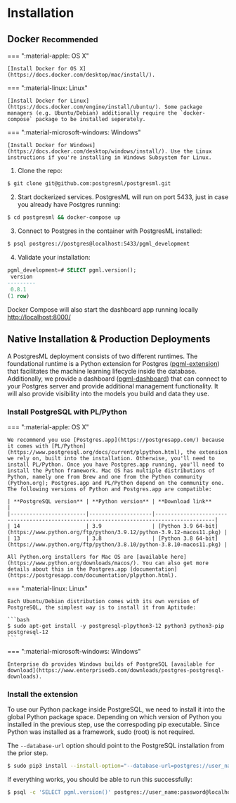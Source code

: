 # Installation

## Docker <small>Recommended</small>
=== ":material-apple: OS X"

    [Install Docker for OS X](https://docs.docker.com/desktop/mac/install/).

=== ":material-linux: Linux"

    [Install Docker for Linux](https://docs.docker.com/engine/install/ubuntu/). Some package managers (e.g. Ubuntu/Debian) additionally require the `docker-compose` package to be installed seperately.

=== ":material-microsoft-windows: Windows"

    [Install Docker for Windows](https://docs.docker.com/desktop/windows/install/). Use the Linux instructions if you're installing in Windows Subsystem for Linux.

1. Clone the repo:
```bash
$ git clone git@github.com:postgresml/postgresml.git
```

2. Start dockerized services. PostgresML will run on port 5433, just in case you already have Postgres running:
```bash
$ cd postgresml && docker-compose up
```

3. Connect to Postgres in the container with PostgresML installed:
```bash
$ psql postgres://postgres@localhost:5433/pgml_development
```

4. Validate your installation:
```sql
pgml_development=# SELECT pgml.version();
 version
---------
 0.8.1
(1 row)
```

Docker Compose will also start the dashboard app running locally [http://localhost:8000/](http://localhost:8000/)


## Native Installation & Production Deployments

A PostgresML deployment consists of two different runtimes. The foundational runtime is a Python extension for Postgres ([pgml-extension](./pgml-extension/)) that facilitates the machine learning lifecycle inside the database. Additionally, we provide a dashboard ([pgml-dashboard](./pgml-dashboard/)) that can connect to your Postgres server and provide additional management functionality. It will also provide visibility into the models you build and data they use. 

### Install PostgreSQL with PL/Python

=== ":material-apple: OS X"

    We recommend you use [Postgres.app](https://postgresapp.com/) because it comes with [PL/Python](https://www.postgresql.org/docs/current/plpython.html), the extension we rely on, built into the installation. Otherwise, you'll need to install PL/Python. Once you have Postgres.app running, you'll need to install the Python framework. Mac OS has multiple distributions of Python, namely one from Brew and one from the Python community (Python.org); Postgres.app and PL/Python depend on the community one. The following versions of Python and Postgres.app are compatible:

    | **PostgreSQL version** | **Python version** | **Download link**                                                                       |
    |------------------------|--------------------|-----------------------------------------------------------------------------------------|
    | 14                     | 3.9                | [Python 3.9 64-bit](https://www.python.org/ftp/python/3.9.12/python-3.9.12-macos11.pkg) |
    | 13                     | 3.8                | [Python 3.8 64-bit](https://www.python.org/ftp/python/3.8.10/python-3.8.10-macos11.pkg) |

    All Python.org installers for Mac OS are [available here](https://www.python.org/downloads/macos/). You can also get more details about this in the Postgres.app [documentation](https://postgresapp.com/documentation/plpython.html).

=== ":material-linux: Linux"

    Each Ubuntu/Debian distribution comes with its own version of PostgreSQL, the simplest way is to install it from Aptitude:

    ```bash
    $ sudo apt-get install -y postgresql-plpython3-12 python3 python3-pip postgresql-12
    ```

=== ":material-microsoft-windows: Windows"

    Enterprise db provides Windows builds of PostgreSQL [available for download](https://www.enterprisedb.com/downloads/postgres-postgresql-downloads).
    

### Install the extension

To use our Python package inside PostgreSQL, we need to install it into the global Python package space. Depending on which version of Python you installed in the previous step, use the correspoding pip executable. Since Python was installed as a framework, sudo (root) is not required. 

The `--database-url` option should point to the PostgreSQL installation from the prior step.

```bash
$ sudo pip3 install --install-option="--database-url=postgres://user_name:password@localhost:5432/database_name" pgml-extension
```

If everything works, you should be able to run this successfully:

```bash
$ psql -c 'SELECT pgml.version()' postgres://user_name:password@localhost:5432/database_name
```
